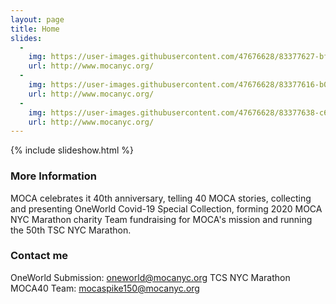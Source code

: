 ```yaml
---
layout: page
title: Home  
slides:
  -
    img: https://user-images.githubusercontent.com/47676628/83377627-bf09b700-a408-11ea-9ba6-6df690305d35.jpg
    url: http://www.mocanyc.org/
  -
    img: https://user-images.githubusercontent.com/47676628/83377616-b0230480-a408-11ea-850a-50599e50c664.jpg
    url: http://www.mocanyc.org/
  -
    img: https://user-images.githubusercontent.com/47676628/83377638-c630c500-a408-11ea-9a82-bef0a7c060ca.jpg
    url: http://www.mocanyc.org/
---
```


{% include slideshow.html %}

### More Information

MOCA celebrates it 40th anniversary, telling 40 MOCA stories, collecting and presenting OneWorld Covid-19 Special Collection, forming 2020 MOCA NYC Marathon charity Team fundraising for MOCA's mission and running the 50th TSC NYC Marathon.

### Contact me

OneWorld Submission:
[oneworld@mocanyc.org](mailto:oneworld@mocanyc.org)
TCS NYC Marathon MOCA40 Team:
[mocaspike150@mocanyc.org](mailto:mocaspike150@mocanyc.org)
